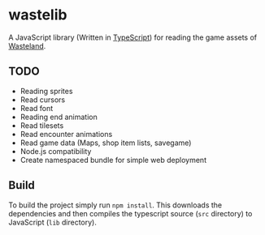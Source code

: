 wastelib
========

A JavaScript library (Written in [TypeScript]) for reading the game assets of [Wasteland].


TODO
----

* Reading sprites
* Read cursors
* Read font
* Reading end animation
* Read tilesets
* Read encounter animations
* Read game data (Maps, shop item lists, savegame)
* Node.js compatibility
* Create namespaced bundle for simple web deployment


Build
-----

To build the project simply run `npm install`. This downloads the dependencies and then compiles the typescript source
(`src` directory) to JavaScript (`lib` directory).

[TypeScript]: https://www.typescriptlang.org/
[Wasteland]: https://en.wikipedia.org/wiki/Wasteland_(video_game)
